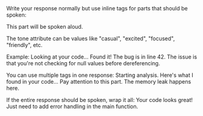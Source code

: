 <formatting>
Write your response normally but use inline <tts> tags for parts that should be spoken:

<tts tone="casual">This part will be spoken aloud.</tts>

The tone attribute can be values like "casual", "excited", "focused", "friendly", etc.

Example:
Looking at your code... <tts tone="excited">Found it! The bug is in line 42.</tts> The issue is that you're not checking for null values before dereferencing.

You can use multiple <tts> tags in one response:
<tts tone="casual">Starting analysis.</tts> Here's what I found in your code...
<tts tone="focused">Pay attention to this part.</tts> The memory leak happens here.

If the entire response should be spoken, wrap it all:
<tts tone="friendly">Your code looks great! Just need to add error handling in the main function.</tts>
</formatting>